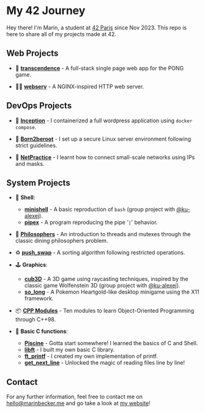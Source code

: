 # My 42 Journey

Hey there! I'm Marin, a student at [42 Paris](https://42.fr) since Nov 2023. This repo is here to share all of my projects made at 42. 

## Web Projects

- 🚀 [**transcendence**](https://github.com/42mates/transcendence/) - A full-stack single page web app for the PONG game.

- 🤵‍♂️ [**webserv**](https://github.com/42mates/webserv/) - A NGINX-inspired HTTP web server.


## DevOps Projects

- 🐳 [**Inception**](./devops/inception/) - I containerized a full wordpress application using `docker compose`.

- 🌱 [**Born2beroot**](./devops/born2beroot/) - I set up a secure Linux server environment following strict guidelines.

- 🛜 [**NetPractice**](./devops/netpractice/) - I learnt how to connect small-scale networks using IPs and masks.


## System Projects
- 🐚 **Shell**: 
	- [**minishell**](https://github.com/42mates/minishell/) - A basic reproduction of `bash` (group project with [@ku-alexej](https://github.com/ku-alexej)).
	- [**pipex**](./system/pipex/) - A program reproducing the pipe '`|`' behavior.

- 🧵 [**Philosophers**](./system/philosophers/) - An introduction to threads and mutexes through the classic dining philosophers problem.

- ♻️ [**push_swap**](./system/push_swap/) - A sorting algorithm following restricted operations.

- 🕹️ **Graphics**:
	- [**cub3D**](https://github.com/42mates/cub3D) - A 3D game using raycasting techniques, inspired by the classic game Wolfenstein 3D (group project with [@ku-alexej](https://github.com/ku-alexej)).
	- [**so_long**](./system/so_long/) - A Pokemon Heartgold-like desktop minigame using the X11 framework.  

- 📦 [**CPP Modules**](./system/cpp-modules/) - Ten modules to learn Object-Oriented Programming through C++98.

- 🐣 **Basic C functions**:
	- [**Piscine**](./system/piscine/) - Gotta start somewhere! I learned the basics of C and Shell.
	- [**libft**](./system/libft/) - I built my own basic C library.
	- [**ft_printf**](./system/printf/) - I created my own implementation of printf.
	- [**get_next_line**](./system/get_next_line/) - Unlocked the magic of reading files line by line!

## Contact

For any further information, feel free to contact me on [hello@marinbecker.me](mailto:hello@marinbecker.me) and go take a look at [my website](https://www.marinbecker.me)!

<!--## Still here ?!

You manage to read this entire presentation, congrats !   
Here's a cool meme for you to look at :
<div align="center">
	<img src="./.utils/media/meme-line42.jpg" alt="Cool Meme">
</div>-->
